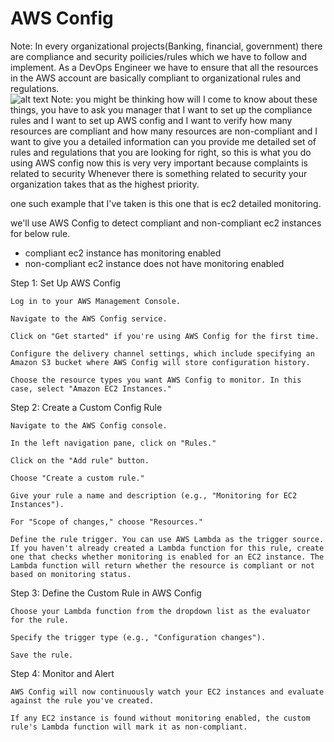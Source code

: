# AWS Config

Note: In every organizational projects(Banking, financial, government) there are compliance and security poilicies/rules which we have to follow and implement. As a DevOps Engineer we have to ensure that all the resources in the AWS account are basically compliant to organizational rules and regulations.  <br/>
![alt text](<Day-25 _ AWS Config _ Identify Compliant and Non Compliant AWS resources   _#aws #abhishekveeramalla 18-25 screenshot.png>)
Note: you might be thinking how will I come to know about these things, you have to ask you manager that I want to set up the compliance rules and I want to set up AWS config and I want to verify how many resources are compliant and how many resources are non-compliant and I want to give you a detailed information can you provide me detailed set of rules and regulations that you are looking for right, so this is what you do using AWS config now this is very very important because complaints is related to security Whenever there is something related to security your organization takes that as the highest priority.<br/>

one such example that I've taken is this one that is ec2 detailed monitoring.<br/>

we'll use AWS Config to detect compliant and non-compliant ec2 instances for below rule.
- compliant ec2 instance has monitoring enabled
- non-compliant ec2 instance does not have monitoring enabled

Step 1: Set Up AWS Config

    Log in to your AWS Management Console.

    Navigate to the AWS Config service.

    Click on "Get started" if you're using AWS Config for the first time.

    Configure the delivery channel settings, which include specifying an Amazon S3 bucket where AWS Config will store configuration history.

    Choose the resource types you want AWS Config to monitor. In this case, select "Amazon EC2 Instances."

Step 2: Create a Custom Config Rule

    Navigate to the AWS Config console.

    In the left navigation pane, click on "Rules."

    Click on the "Add rule" button.

    Choose "Create a custom rule."

    Give your rule a name and description (e.g., "Monitoring for EC2 Instances").

    For "Scope of changes," choose "Resources."

    Define the rule trigger. You can use AWS Lambda as the trigger source. If you haven't already created a Lambda function for this rule, create one that checks whether monitoring is enabled for an EC2 instance. The Lambda function will return whether the resource is compliant or not based on monitoring status.

Step 3: Define the Custom Rule in AWS Config

    Choose your Lambda function from the dropdown list as the evaluator for the rule.

    Specify the trigger type (e.g., "Configuration changes").

    Save the rule.

Step 4: Monitor and Alert

    AWS Config will now continuously watch your EC2 instances and evaluate against the rule you've created.

    If any EC2 instance is found without monitoring enabled, the custom rule's Lambda function will mark it as non-compliant.
